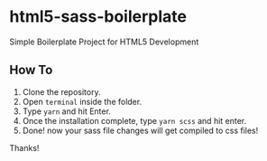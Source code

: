 # html5-sass-boilerplate

Simple Boilerplate Project for HTML5 Development

## How To

1. Clone the repository.
2. Open `terminal` inside the folder.
3. Type `yarn` and hit Enter.
4. Once the installation complete, type `yarn scss` and hit enter.
5. Done! now your sass file changes will get compiled to css files!

Thanks!
